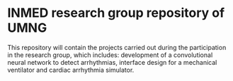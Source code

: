 # INMED research group repository of UMNG
This repository will contain the projects carried out during the participation in the research group, which includes: development of a convolutional neural network to detect arrhythmias, interface design for a mechanical ventilator and cardiac arrhythmia simulator.
